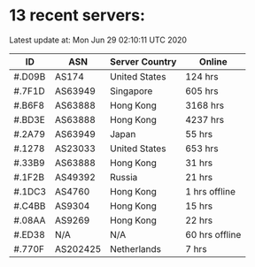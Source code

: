 # 13 recent servers:

Latest update at: Mon Jun 29 02:10:11 UTC 2020

| ID | ASN | Server Country | Online |
| -- | --- | -------------- | ------ |
| #.D09B | AS174 | United States | 124 hrs |
| #.7F1D | AS63949 | Singapore | 605 hrs |
| #.B6F8 | AS63888 | Hong Kong | 3168 hrs |
| #.BD3E | AS63888 | Hong Kong | 4237 hrs |
| #.2A79 | AS63949 | Japan | 55 hrs |
| #.1278 | AS23033 | United States | 653 hrs |
| #.33B9 | AS63888 | Hong Kong | 31 hrs |
| #.1F2B | AS49392 | Russia | 21 hrs |
| #.1DC3 | AS4760 | Hong Kong | 1 hrs offline |
| #.C4BB | AS9304 | Hong Kong | 15 hrs |
| #.08AA | AS9269 | Hong Kong | 22 hrs |
| #.ED38 | N/A | N/A | 60 hrs offline |
| #.770F | AS202425 | Netherlands | 7 hrs |

